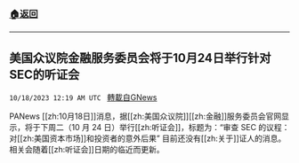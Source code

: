 ###  [:house:返回](README.md)
---


## 美国众议院金融服务委员会将于10月24日举行针对SEC的听证会
`10/18/2023 12:19 AM UTC ` [轉載自GNews](https://gnews.org/articles/1847251)

PANews [[zh:10月18日]]消息，据[[zh:美国众议院]][[zh:金融]]服务委员会官网显示，将于下周二（10 月 24 日）举行[[zh:听证会]]，标题为：“审查 SEC 的议程：对[[zh:美国资本市场]]和投资者的意外后果” 目前还没有[[zh:关于]]证人的消息。相关会随着[[zh:听证会]]日期的临近而更新。
